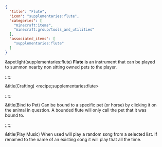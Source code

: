 ```json
{
  "title": "Flute",
  "icon": "supplementaries:flute",
  "categories": [
    "minecraft:items",
    "minecraft:group/tools_and_utilities"
  ],
  "associated_items": [
    "supplementaries:flute"
  ]
}
```

&spotlight(supplementaries:flute)
**Flute** is an instrument that can be played to summon nearby non sitting owned pets to the player.

;;;;;

&title(Crafting)
<recipe;supplementaries:flute>


;;;;;

&title(Bind to Pet)
Can be bound to a specific pet (or horse) by clicking it on the animal in question. A bounded flute will only call the pet that it was bound to.

;;;;;

&title(Play Music)
When used will play a random song from a selected list. If renamed to the name of an existing song it will play that all the time.
